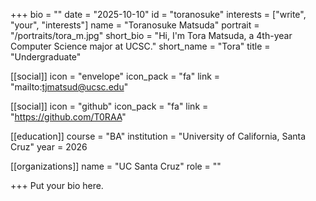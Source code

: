 +++
bio = ""
date = "2025-10-10"
id = "toranosuke"
interests = ["write", "your", "interests"]
name = "Toranosuke Matsuda"
portrait = "/portraits/tora_m.jpg"
short_bio = "Hi, I'm Tora Matsuda, a 4th-year Computer Science major at UCSC."
short_name = "Tora"
title = "Undergraduate"

[[social]]
    icon = "envelope"
    icon_pack = "fa"
    link = "mailto:tjmatsud@ucsc.edu"

[[social]]
    icon = "github"
    icon_pack = "fa"
    link = "https://github.com/T0RAA"

[[education]]
    course = "BA"
    institution = "University of California, Santa Cruz"
    year = 2026
    
[[organizations]]
    name = "UC Santa Cruz"
    role = ""

+++
Put your bio here.